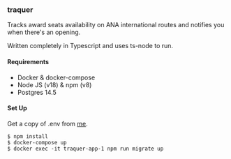 ### traquer

Tracks award seats availability on ANA international routes and notifies you when there's an opening.

Written completely in Typescript and uses ts-node to run.

#### Requirements
- Docker & docker-compose
- Node JS (v18) & npm (v8)
- Postgres 14.5

#### Set Up

Get a copy of .env from [me](https://github.com/mirai418).

```
$ npm install
$ docker-compose up
$ docker exec -it traquer-app-1 npm run migrate up
```
